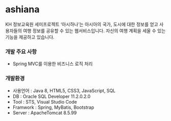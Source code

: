 # ashiana
KH 정보교육원 세미프로젝트
‘아시하나’는 아시아의 국가, 도시에 대한 정보를 얻고 사용자들의 여행 정보를 공유할 수 있는 웹서비스입니다.  자신의 여행 계획을 세울 수 있는 기능을 제공하고 있습니다.

### 개발 주요 사항
- Spring MVC를 이용한 비즈니스 로직 처리

### 개발환경 
- 사용언어 : Java 8, HTML5, CSS3, JavaScript, SQL
- DB : Oracle SQL Developer 11.2.0.2.0
- Tool : STS, Visual Studio Code
- Framwork : Spring, MyBatis, Bootstrap
- Server : ApacheTomcat 8.5.99
